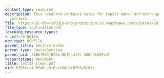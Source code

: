 ```yaml
---
content_type: resource
description: This resource contains notes for topics nano- and micro-particle drug
  carriers.
file: https://ol-ocw-studio-app-production.s3.amazonaws.com/courses/20-462j-molecular-principles-of-biomaterials-spring-2006/0196cce40740e9f6ee6d0f0708e31d2e_lect17_clean.pdf
file_type: application/pdf
learning_resource_types:
- Lecture Notes
ocw_type: OCWFile
parent_title: Lecture Notes
parent_type: CourseSection
parent_uid: 588bf044-655b-8b76-317c-330ce5599abf
resourcetype: Document
title: lect17_clean.pdf
uid: 0196cce4-0740-e9f6-ee6d-0f0708e31d2e
---
```

